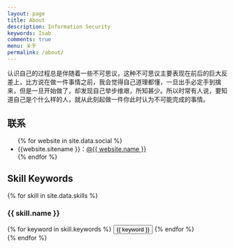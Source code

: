 ```yaml
---
layout: page
title: About
description: Information Security
keywords: Isab
comments: true
menu: 关于
permalink: /about/
---
```


认识自己的过程总是伴随着一些不可思议，这种不可思议主要表现在前后的巨大反差上，比方说在做一件事情之前，我会觉得自己道理都懂，一旦出手必定手到擒来，但是一旦开始做了，却发现自己举步维艰，所知甚少。所以时常有人说，要知道自己是个什么样的人，就从此刻起做一件你此时认为不可能完成的事情。

## 联系

<ul>
{% for website in site.data.social %}
<li>{{website.sitename }}：<a href="{{ website.url }}" target="_blank">@{{ website.name }}</a></li>
{% endfor %}
</ul>


## Skill Keywords

{% for skill in site.data.skills %}
### {{ skill.name }}
<div class="btn-inline">
{% for keyword in skill.keywords %}
<button class="btn btn-outline" type="button">{{ keyword }}</button>
{% endfor %}
</div>
{% endfor %}
